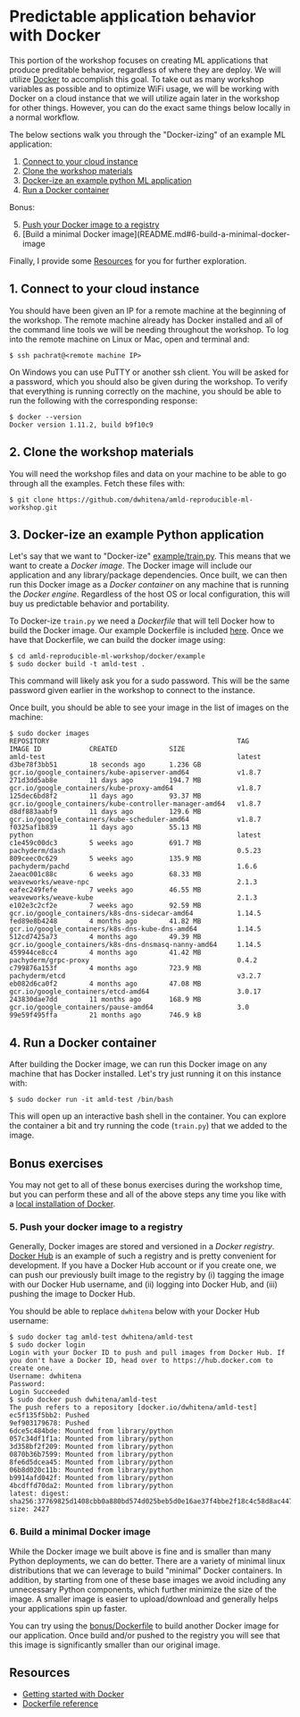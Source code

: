 # Predictable application behavior with Docker

This portion of the workshop focuses on creating ML applications that produce preditable behavior, regardless of where they are deploy. We will utilize [Docker](https://www.docker.com/) to accomplish this goal. To take out as many workshop variables as possible and to optimize WiFi usage, we will be working with Docker on a cloud instance that we will utilize again later in the workshop for other things. However, you can do the exact same things below locally in a normal workflow.

The below sections walk you through the "Docker-izing" of an example ML application:

1. [Connect to your cloud instance](README.md#1-connect-to-your-cloud-instance)
2. [Clone the workshop materials](README.md#2-clone-the-workshop-materials)
3. [Docker-ize an example python ML application](README.md#3-docker-ize-an-example-python-application)
4. [Run a Docker container](README.md#4-run-a-docker-container)

Bonus:

5. [Push your Docker image to a registry](README.md#5-push-your-docker-image-to-a-registry)
6. [Build a minimal Docker image](README.md#6-build-a-minimal-docker-image

Finally, I provide some [Resources](README.md#resources) for you for further exploration.

## 1. Connect to your cloud instance  

You should have been given an IP for a remote machine at the beginning of the workshop.  The remote machine already has Docker installed and all of the command line tools we will be needing throughout the workshop.  To log into the remote machine on Linux or Mac, open and terminal and:

```
$ ssh pachrat@<remote machine IP>
```

On Windows you can use PuTTY or another ssh client.  You will be asked for a password, which you should also be given during the workshop.  To verify that everything is running correctly on the machine, you should be able to run the following with the corresponding response:

```
$ docker --version
Docker version 1.11.2, build b9f10c9
```

## 2. Clone the workshop materials

You will need the workshop files and data on your machine to be able to go through all the examples. Fetch these files with:

```
$ git clone https://github.com/dwhitena/amld-reproducible-ml-workshop.git
```

## 3. Docker-ize an example Python application

Let's say that we want to "Docker-ize" [example/train.py](example/train.py). This means that we want to create a *Docker image*. The Docker image will include our application and any library/package dependencies. Once built, we can then run this Docker image as a *Docker container* on any machine that is running the *Docker engine*. Regardless of the host OS or local configuration, this will buy us predictable behavior and portability.

To Docker-ize `train.py` we need a *Dockerfile* that will tell Docker how to build the Docker image. Our example Dockerfile is included [here](example/Dockerfile). Once we have that Dockerfile, we can build the docker image using:

```
$ cd amld-reproducible-ml-workshop/docker/example
$ sudo docker build -t amld-test . 
``` 

This command will likely ask you for a sudo password. This will be the same password given earlier in the workshop to connect to the instance.

Once built, you should be able to see your image in the list of images on the machine:

```
$ sudo docker images
REPOSITORY                                               TAG                 IMAGE ID            CREATED             SIZE
amld-test                                                latest              d3be78f3bb51        18 seconds ago      1.236 GB
gcr.io/google_containers/kube-apiserver-amd64            v1.8.7              271d3dd5ab8e        11 days ago         194.7 MB
gcr.io/google_containers/kube-proxy-amd64                v1.8.7              125dec6bd8f2        11 days ago         93.37 MB
gcr.io/google_containers/kube-controller-manager-amd64   v1.8.7              d8df883aabf9        11 days ago         129.6 MB
gcr.io/google_containers/kube-scheduler-amd64            v1.8.7              f0325af1b839        11 days ago         55.13 MB
python                                                   latest              c1e459c00dc3        5 weeks ago         691.7 MB
pachyderm/dash                                           0.5.23              809ceec0c629        5 weeks ago         135.9 MB
pachyderm/pachd                                          1.6.6               2aeac001c88c        6 weeks ago         68.33 MB
weaveworks/weave-npc                                     2.1.3               eafec249fefe        7 weeks ago         46.55 MB
weaveworks/weave-kube                                    2.1.3               e102e3c2cf2e        7 weeks ago         92.59 MB
gcr.io/google_containers/k8s-dns-sidecar-amd64           1.14.5              fed89e8b4248        4 months ago        41.82 MB
gcr.io/google_containers/k8s-dns-kube-dns-amd64          1.14.5              512cd7425a73        4 months ago        49.39 MB
gcr.io/google_containers/k8s-dns-dnsmasq-nanny-amd64     1.14.5              459944ce8cc4        4 months ago        41.42 MB
pachyderm/grpc-proxy                                     0.4.2               c799876a153f        4 months ago        723.9 MB
pachyderm/etcd                                           v3.2.7              eb082d6ca0f2        4 months ago        47.08 MB
gcr.io/google_containers/etcd-amd64                      3.0.17              243830dae7dd        11 months ago       168.9 MB
gcr.io/google_containers/pause-amd64                     3.0                 99e59f495ffa        21 months ago       746.9 kB
```

## 4. Run a Docker container

After building the Docker image, we can run this Docker image on any machine that has Docker installed. Let's try just running it on this instance with:

```
$ sudo docker run -it amld-test /bin/bash
```

This will open up an interactive bash shell in the container. You can explore the container a bit and try running the code (`train.py`) that we added to the image.

## Bonus exercises

You may not get to all of these bonus exercises during the workshop time, but you can perform these and all of the above steps any time you like with a [local installation of Docker](https://www.docker.com/community-edition). 

### 5. Push your docker image to a registry

Generally, Docker images are stored and versioned in a *Docker registry*. [Docker Hub](https://hub.docker.com/) is an example of such a registry and is pretty convenient for development. If you have a Docker Hub account or if you create one, we can push our previously built image to the registry by (i) tagging the image with our Docker Hub username, and (ii) logging into Docker Hub, and (iii) pushing the image to Docker Hub.

You should be able to replace `dwhitena` below with your Docker Hub username:

```
$ sudo docker tag amld-test dwhitena/amld-test
$ sudo docker login
Login with your Docker ID to push and pull images from Docker Hub. If you don't have a Docker ID, head over to https://hub.docker.com to create one.
Username: dwhitena
Password:
Login Succeeded
$ sudo docker push dwhitena/amld-test
The push refers to a repository [docker.io/dwhitena/amld-test]
ec5f135f5bb2: Pushed
9ef903179678: Pushed
6dce5c484bde: Mounted from library/python
057c34df1f1a: Mounted from library/python
3d358bf2f209: Mounted from library/python
0870b36b7599: Mounted from library/python
8fe6d5dcea45: Mounted from library/python
06b8d020c11b: Mounted from library/python
b9914afd042f: Mounted from library/python
4bcdffd70da2: Mounted from library/python
latest: digest: sha256:37769825d1408cbb0a880bd574d025beb5d0e16ae37f4bbe2f18c4c58d8ac447 size: 2427
```

### 6. Build a minimal Docker image 

While the Docker image we built above is fine and is smaller than many Python deployments, we can do better. There are a variety of minimal linux distributions that we can leverage to build "minimal" Docker containers. In addition, by starting from one of these base images we avoid including any unnecessary Python components, which further minimize the size of the image. A smaller image is easier to upload/download and generally helps your applications spin up faster.

You can try using the [bonus/Dockerfile](Dockerfile) to build another Docker image for our application. Once build and/or pushed to the registry you will see that this image is significantly smaller than our original image.

## Resources

- [Getting started with Docker](https://docs.docker.com/get-started/)
- [Dockerfile reference](https://docs.docker.com/engine/reference/builder/)

